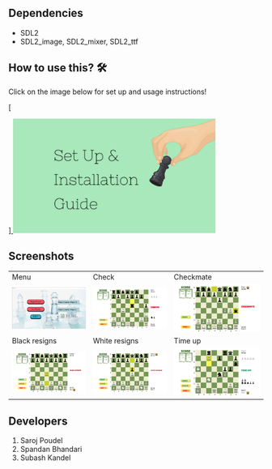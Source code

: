 

## Dependencies
* SDL2
* SDL2_image, SDL2_mixer, SDL2_ttf

## How to use this? 🛠
Click on the image below for set up and usage instructions!

[<p align="left"><a href = "https://github.com/Yunika-Bajracharya/Chess/blob/main/installation.md">]
<img src = "./readme_assets/setup_installation.png" width="400"></a></p>

## Screenshots

<table>
  <tr>
    <td>Menu</td>
     <td>Check</td>
     <td>Checkmate</td>
  </tr>
  <tr>
    <td><img src="./readme_assets/menu.png"></td>
    <td><img src="./readme_assets/check.png"></td>
    <td><img src="./readme_assets/checkmate.png"></td>
  </tr>
  <tr>
    <td>Black resigns</td>
     <td>White resigns</td>
     <td>Time up</td>
  </tr>
  <tr>
    <td><img src="./readme_assets/blackresigns.png"></td>
    <td><img src="./readme_assets/whiteresigns.png"></td>
    <td><img src="./readme_assets/timeup.png"></td>
  </tr>
 </table>

## Developers
1. Saroj Poudel
2. Spandan Bhandari
3. Subash Kandel
